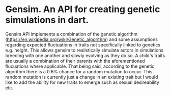 # Gensim. An API for creating genetic simulations in dart.
Gensim API implements a combination of the genetic algorithm (https://en.wikipedia.org/wiki/Genetic_algorithm) and some assumptions regarding expected fluctuations in traits not specifically linked to genetics e.g. height. This allows gensim to realistically simulate actors in simulations breeding with one another and slowly evolving as they do so. A child's traits are usually a combination of their parents with the aforementioned flucuations where applicable. That being said, according to the genetic algorithm there is a 0.6% chance for a random mutation to occur. This random mutation is currently just a change in an existing trait but I would like to add the ability for new traits to emerge such as sexual desireability etc.
